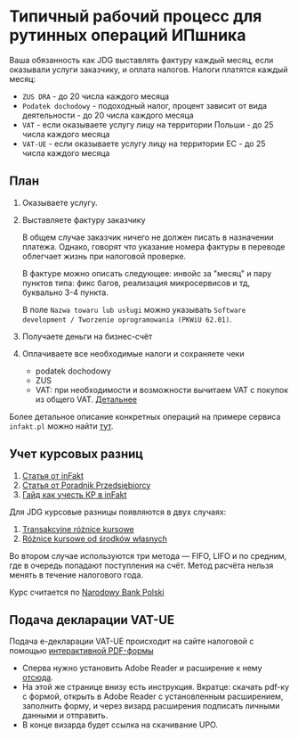 # Типичный рабочий процесс для рутинных операций ИПшника

Ваша обязанность как JDG выставлять фактуру каждый месяц, если оказывали услуги заказчику, и оплата налогов. Налоги платятся каждый месяц:

- `ZUS DRA` - до 20 числа каждого месяца
- `Podatek dochodowy` - подоходный налог, процент зависит от вида деятельности - до 20 числа каждого месяца
- `VAT` - если оказываете услугу лицу на территории Польши - до 25 числа каждого месяца
- `VAT-UE` - если оказываете услугу лицу на территории ЕС - до 25 числа каждого месяца

## План

1. Оказываете услугу.
2. Выставляете фактуру заказчику

   В общем случае заказчик ничего не должен писать в назначении платежа. Однако, говорят что указание номера фактуры в переводе облегчает жизнь при налоговой проверке.

   В фактуре можно описать следующее: инвойс за "месяц" и пару пунктов типа: фикс багов, реализация микросервисов и тд, буквально 3-4 пункта.

   В поле `Nazwa towaru lub usługi` можно указывать `Software development / Tworzenie oprogramowania (PKWiU 62.01)`.

3. Получаете деньги на бизнес-счёт
4. Оплачиваете все необходимые налоги и сохраняете чеки
    - podatek dochodowy
    - ZUS
    - VAT: при необходимости и возможности вычитаем VAT с покупок из общего VAT. [Детальнее][1]

Более детальное описание конкретных операций на примере сервиса `infakt.pl` можно найти [тут][2].

## Учет курсовых разниц

1. [Статья от inFakt][3]
2. [Статья от Poradnik Przedsiębiorcy][4]
3. [Гайд как учесть КР в inFakt][5]

Для JDG курсовые разницы появляются в двух случаях:

1. [Transakcyjne różnice kursowe][6]
2. [Różnice kursowe od środków własnych][7]

Во втором случае используются три метода — FIFO, LIFO и по средним, где в очередь попадают поступления на счёт.
Метод расчёта нельзя менять в течение налогового года.

Курс считается по [Narodowy Bank Polski][8]

## Подача декларации VAT-UE

Подача e-декларации VAT-UE происходит на сайте налоговой с помощью [интерактивной PDF-формы][9]

- Сперва нужно установить Adobe Reader и расширение к нему [отсюда][10].
- На этой же странице внизу есть инструкция. Вкратце: скачать pdf-ку с формой, открыть в Adobe Reader с установленным
    расширением, заполнить форму, и через визард расширения подписать личными данными и отправить.
- В конце визарда будет ссылка на скачивание UPO.

[1]: faq.md#vat
[2]: infakt_routine.md
[3]: https://www.infakt.pl/blog/jak-zaksiegowac-roznice-kursowe
[4]: https://poradnikprzedsiebiorcy.pl/-ryczalt-a-roznice-kursowe
[5]: infakt_routine.md#poluchenie-oplaty-i-uchet-kursovykh-raznits
[6]: https://pomoc.ifirma.pl/pomoc-artykul/transakcyjne-roznice-kursowe-u-ryczaltowca
[7]: https://www.ifirma.pl/blog/roznice-kursowe-od-srodkow-wlasnych-a-ryczalt.html
[8]: https://www.nbp.pl/home.aspx?c=/ascx/archa.ascx
[9]: https://www.podatki.gov.pl/vat/e-deklaracje-vat/formularze-vat/#VAT-UE
[10]: https://www.podatki.gov.pl/e-deklaracje/wtyczka-do-podpisywania-i-przesylania-danych-xml-z-interaktywnych-formularzy-pdf/
